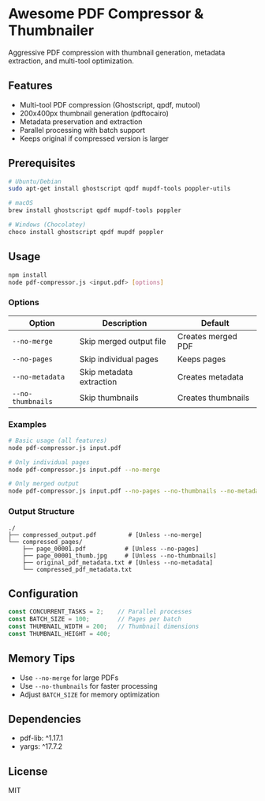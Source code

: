 # Awesome PDF Compressor & Thumbnailer

Aggressive PDF compression with thumbnail generation, metadata extraction, and multi-tool optimization.

## Features
- Multi-tool PDF compression (Ghostscript, qpdf, mutool)
- 200x400px thumbnail generation (pdftocairo)
- Metadata preservation and extraction
- Parallel processing with batch support
- Keeps original if compressed version is larger

## Prerequisites
```bash
# Ubuntu/Debian
sudo apt-get install ghostscript qpdf mupdf-tools poppler-utils

# macOS
brew install ghostscript qpdf mupdf-tools poppler

# Windows (Chocolatey)
choco install ghostscript qpdf mupdf poppler
```

## Usage
```bash
npm install
node pdf-compressor.js <input.pdf> [options]
```

### Options
| Option | Description | Default |
|--------|-------------|---------|
| `--no-merge` | Skip merged output file | Creates merged PDF |
| `--no-pages` | Skip individual pages | Keeps pages |
| `--no-metadata` | Skip metadata extraction | Creates metadata |
| `--no-thumbnails` | Skip thumbnails | Creates thumbnails |

### Examples
```bash
# Basic usage (all features)
node pdf-compressor.js input.pdf

# Only individual pages
node pdf-compressor.js input.pdf --no-merge

# Only merged output
node pdf-compressor.js input.pdf --no-pages --no-thumbnails --no-metadata
```

### Output Structure
```
./
├── compressed_output.pdf         # [Unless --no-merge]
└── compressed_pages/            
    ├── page_00001.pdf           # [Unless --no-pages]
    ├── page_00001_thumb.jpg     # [Unless --no-thumbnails]
    ├── original_pdf_metadata.txt # [Unless --no-metadata]
    └── compressed_pdf_metadata.txt
```

## Configuration
```javascript
const CONCURRENT_TASKS = 2;    // Parallel processes
const BATCH_SIZE = 100;        // Pages per batch
const THUMBNAIL_WIDTH = 200;   // Thumbnail dimensions
const THUMBNAIL_HEIGHT = 400;
```

## Memory Tips
- Use `--no-merge` for large PDFs
- Use `--no-thumbnails` for faster processing
- Adjust `BATCH_SIZE` for memory optimization

## Dependencies
- pdf-lib: ^1.17.1
- yargs: ^17.7.2

## License
MIT